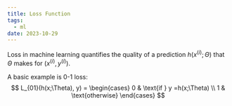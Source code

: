 ```yaml
---
title: Loss Function
tags:
  - ml
date: 2023-10-29
---
```

Loss in machine learning quantifies the quality of a prediction $h(x^{(i)}; \Theta)$ that $\Theta$ makes for $(x^{(i)}, y^{(i)})$. 

A basic example is 0-1 loss:
$$
L_{01}(h(x;\Theta), y) = \begin{cases}
0  &  \text{if } y =h(x;\Theta) \\
1  & \text{otherwise}
\end{cases}
$$
